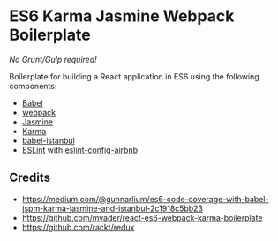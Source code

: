 # ES6 Karma Jasmine Webpack Boilerplate

_No Grunt/Gulp required!_

Boilerplate for building a React application in ES6 using the following components:

* [Babel](https://babeljs.io/)
* [webpack](https://webpack.github.io/)
* [Jasmine](http://jasmine.github.io/)
* [Karma](http://karma-runner.github.io/)
* [babel-istanbul](https://github.com/ambitioninc/babel-istanbul)
* [ESLint](http://eslint.org/) with [eslint-config-airbnb](https://github.com/airbnb/javascript)


## Credits
* https://medium.com/@gunnarlium/es6-code-coverage-with-babel-jspm-karma-jasmine-and-istanbul-2c1918c5bb23
* https://github.com/mvader/react-es6-webpack-karma-boilerplate
* https://github.com/rackt/redux
